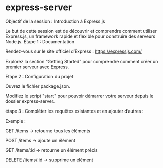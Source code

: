 # express-server
Objectif de la session : Introduction à Express.js

Le but de cette session est de découvrir et comprendre comment utiliser Express.js, un framework rapide et flexible pour construire des serveurs Node.js.
Étape 1 : Documentation

Rendez-vous sur le site officiel d’Express :
https://expressjs.com/

Explorez la section “Getting Started” pour comprendre comment créer un premier serveur avec Express.

Étape 2 : Configuration du projet

Ouvrez le fichier package.json.

Modifiez le script "start" pour pouvoir démarrer votre serveur depuis le dossier express-server.

étape 3 : 
Compléter les requêtes existantes et en ajouter d’autres :

Exemple :

GET /items → retourne tous les éléments

POST /items → ajoute un élément

GET /items/:id → retourne un élément précis

DELETE /items/:id → supprime un élément
